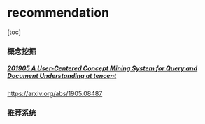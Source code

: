 # recommendation
[toc]

### 概念挖掘
##### [201905 A User-Centered Concept Mining System for Query and Document Understanding at tencent](resources/notes/d0001/rec_201905_A_User_Centered_Concept_Mining_System_for_Query_and_Document_Understanding_at_tencent.md)
https://arxiv.org/abs/1905.08487


### 推荐系统
